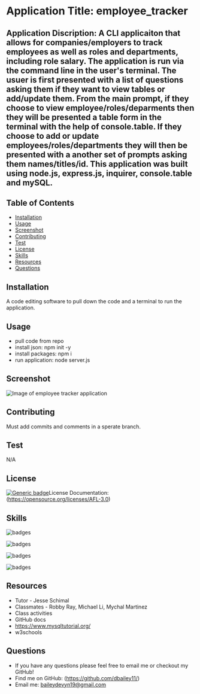 # Application Title: employee_tracker

## Application Discription: A CLI applicaiton that allows for companies/employers to track employees as well as roles and departments, including role salary. The application is run via the command line in the user's terminal. The usuer is first presented with a list of questions asking them if they want to view tables or add/update them. From the main prompt, if they choose to view employee/roles/deparments then they will be presented a table form in the terminal with the help of console.table. If they choose to add or update employees/roles/departments they will then be presented with a another set of prompts asking them names/titles/id. This application was built using node.js, express.js, inquirer, console.table and mySQL.

## Table of Contents

- [Installation](#installation)
- [Usage](#usage)
- [Screenshot](#screenshot)
- [Contributing](#contributing)
- [Test](#test)
- [License](#license)
- [Skills](#skills)
- [Resources](#resources)
- [Questions](#questions)

## Installation

A code editing software to pull down the code and a terminal to run the application.

## Usage

- pull code from repo
- install json: npm init -y
- install packages: npm i
- run application: node server.js

## Screenshot

![Image of employee tracker application](assets/screenshot.JPG)

## Contributing

Must add commits and comments in a sperate branch.

## Test

N/A

## License

[![Generic badge](https://img.shields.io/badge/<SUBJECT>-<ACADEMIC>-<COLOR>.svg)](https://shields.io/)License Documentation: (https://opensource.org/licenses/AFL-3.0)

## Skills

![badges](https://img.shields.io/badge/<SKILLS>-<JAVASCRIPT>-informational?style=flat&logo=<LOGO_NAME>&logoColor=white&color=2bbc8a)

![badges](https://img.shields.io/badge/<SKILLS>-<Node>-informational?style=flat&logo=<LOGO_NAME>&logoColor=white&color=2bbc8a)

![badges](https://img.shields.io/badge/<SKILLS>-<Express>-informational?style=flat&logo=<LOGO_NAME>&logoColor=white&color=2bbc8a)

![badges](https://img.shields.io/badge/<SKILLS>-<MySQL>-informational?style=flat&logo=<LOGO_NAME>&logoColor=white&color=2bbc8a)

## Resources

- Tutor - Jesse Schimal
- Classmates - Robby Ray, Michael Li, Mychal Martinez
- Class activities
- GitHub docs
- https://www.mysqltutorial.org/
- w3schools

## Questions

- If you have any questions please feel free to email me or checkout my GitHub!
- Find me on GitHub: (https://github.com/dbailey11/)
- Email me: baileydevyn19@gmail.com
